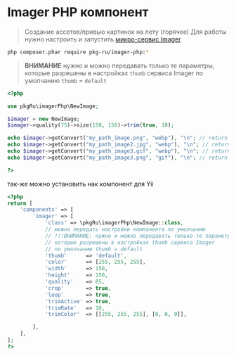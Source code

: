 # Imager PHP компонент

> Создание ассетов/привью картинок на лету (горячее)
> Для работы нужно настроить и запустить [микро-сервис Imager](https://github.com/pkg-ru/imager)

```bash
php composer.phar require pkg-ru/imager-php:*
```

> **ВНИМАНИЕ**
> нужно и можно передавать только те параметры,
> которые разрешены в настройках `thumb` сервиса Imager
> по умолчанию `thumb` = `default`

```php
<?php

use pkgRu\imagerPhp\NewImage;

$imager = new NewImage;
$imager->quality(75)->size(150, 150)->trim(true, 10);

echo $imager->getConvert("my_path_image.png", "webp"), "\n"; // return uri image to webp format
echo $imager->getConvert("my_path_image2.jpg", "webp"), "\n"; // return uri image to webp format
echo $imager->getConvert("my_path_image3.gif", "webp"), "\n"; // return uri image to webp format
echo $imager->getConvert("my_path_image3.png", "gif"), "\n"; // return uri image to gif format

?>
```

так-же можно установить нак компонент для Yii

```php
<?php
return [
	'components' => [
		'imager' => [
			'class' => \pkgRu\imagerPhp\NewImage::class,
			// можно передать настройки компанента по умолчанию
			// !!!ВНИМАНИЕ: нужно и можно передавать только те параметры,
			// которые разрешены в настройках thumb сервиса Imager
			// по умолчанию thumb = default
			'thumb'      => 'default',
			'color'      => [255, 255, 255],
			'width'      => 150,
			'height'     => 150,
			'quality'    => 85,
			'crop'       => true,
			'loop'       => true,
			'trimActive' => true,
			'trimRate'   => 10,
			'trimColor'  => [[255, 255, 255], [0, 0, 0]],

		],
	],
];
?>
```
